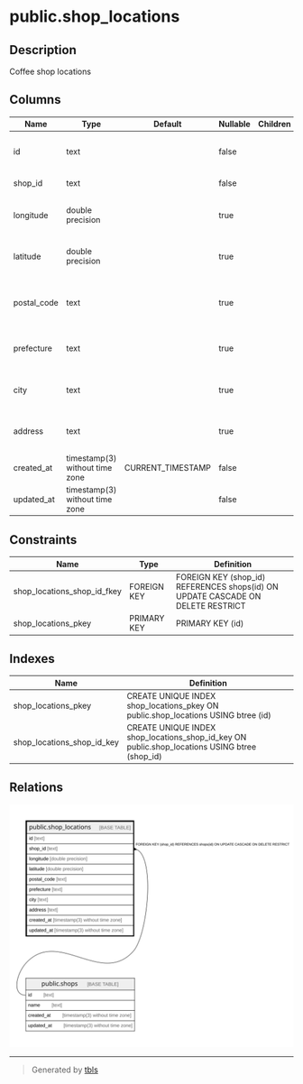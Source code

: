 # public.shop_locations

## Description

Coffee shop locations

## Columns

| Name        | Type                           | Default           | Nullable | Children | Parents                         | Comment                          |
| ----------- | ------------------------------ | ----------------- | -------- | -------- | ------------------------------- | -------------------------------- |
| id          | text                           |                   | false    |          |                                 | Coffee shop location ID          |
| shop_id     | text                           |                   | false    |          | [public.shops](public.shops.md) | Coffee shop ID                   |
| longitude   | double precision               |                   | true     |          |                                 | Coffee shop location longitude   |
| latitude    | double precision               |                   | true     |          |                                 | Coffee shop location latitude    |
| postal_code | text                           |                   | true     |          |                                 | Coffee shop location postal code |
| prefecture  | text                           |                   | true     |          |                                 | Coffee shop location prefecture  |
| city        | text                           |                   | true     |          |                                 | Coffee shop location city        |
| address     | text                           |                   | true     |          |                                 | Coffee shop location address     |
| created_at  | timestamp(3) without time zone | CURRENT_TIMESTAMP | false    |          |                                 |                                  |
| updated_at  | timestamp(3) without time zone |                   | false    |          |                                 |                                  |

## Constraints

| Name                        | Type        | Definition                                                                      |
| --------------------------- | ----------- | ------------------------------------------------------------------------------- |
| shop_locations_shop_id_fkey | FOREIGN KEY | FOREIGN KEY (shop_id) REFERENCES shops(id) ON UPDATE CASCADE ON DELETE RESTRICT |
| shop_locations_pkey         | PRIMARY KEY | PRIMARY KEY (id)                                                                |

## Indexes

| Name                       | Definition                                                                                    |
| -------------------------- | --------------------------------------------------------------------------------------------- |
| shop_locations_pkey        | CREATE UNIQUE INDEX shop_locations_pkey ON public.shop_locations USING btree (id)             |
| shop_locations_shop_id_key | CREATE UNIQUE INDEX shop_locations_shop_id_key ON public.shop_locations USING btree (shop_id) |

## Relations

![er](public.shop_locations.svg)

---

> Generated by [tbls](https://github.com/k1LoW/tbls)
